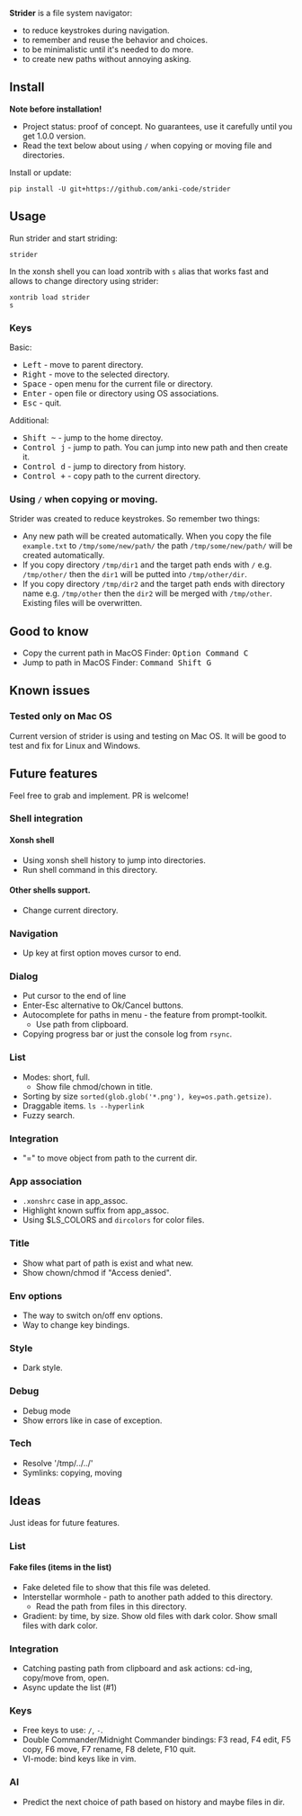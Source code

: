 **Strider** is a file system navigator:
* to reduce keystrokes during navigation.
* to remember and reuse the behavior and choices.
* to be minimalistic until it's needed to do more.
* to create new paths without annoying asking.


## Install

**Note before installation!**
* Project status: proof of concept. No guarantees, use it carefully until you get 1.0.0 version.
* Read the text below about using `/` when copying or moving file and directories.

Install or update:

```xsh
pip install -U git+https://github.com/anki-code/strider
```

## Usage
Run strider and start striding:
```xsh
strider
```

In the xonsh shell you can load xontrib with `s` alias that works fast and allows to change directory using strider:
```xsh
xontrib load strider
s
```

### Keys

Basic:

* <kbd>Left</kbd> - move to parent directory.
* <kbd>Right</kbd> - move to the selected directory.
* <kbd>Space</kbd> - open menu for the current file or directory.
* <kbd>Enter</kbd> - open file or directory using OS associations.
* <kbd>Esc</kbd> - quit.

Additional:

* <kbd>Shift ~</kbd> - jump to the home directoy.
* <kbd>Control j</kbd> - jump to path. You can jump into new path and then create it.
* <kbd>Control d</kbd> - jump to directory from history.
* <kbd>Control +</kbd> - copy path to the current directory.

### Using `/` when copying or moving.

Strider was created to reduce keystrokes. So remember two things:
* Any new path will be created automatically. When you copy the file `example.txt` to `/tmp/some/new/path/` the path `/tmp/some/new/path/` will be created automatically.
* If you copy directory `/tmp/dir1` and the target path ends with `/` e.g. `/tmp/other/` then the `dir1` will be putted into `/tmp/other/dir`.
* If you copy directory `/tmp/dir2` and the target path ends with directory name e.g. `/tmp/other` then the `dir2` will be merged with `/tmp/other`. Existing files will be overwritten.

## Good to know

* Copy the current path in MacOS Finder: <kbd>Option Command C</kbd>
* Jump to path in MacOS Finder: <kbd>Command Shift G</kbd>

## Known issues

### Tested only on Mac OS

Current version of strider is using and testing on Mac OS. It will be good to test and fix for Linux and Windows.

## Future features

Feel free to grab and implement. PR is welcome!

### Shell integration
#### Xonsh shell
- Using xonsh shell history to jump into directories.
- Run shell command in this directory.
#### Other shells support.
- Change current directory.
### Navigation
- Up key at first option moves cursor to end.
### Dialog
- Put cursor to the end of line
- Enter-Esc alternative to Ok/Cancel buttons.
- Autocomplete for paths in menu - the feature from prompt-toolkit.
  - Use path from clipboard.
- Copying progress bar or just the console log from `rsync`.
### List
- Modes: short, full.
  - Show file chmod/chown in title.
- Sorting by size `sorted(glob.glob('*.png'), key=os.path.getsize)`.
- Draggable items. `ls --hyperlink`
- Fuzzy search.
### Integration
- "=" to move object from path to the current dir.
### App association
- `.xonshrc` case in app_assoc.
- Highlight known suffix from app_assoc.
- Using $LS_COLORS and `dircolors` for color files.
### Title
- Show what part of path is exist and what new.
- Show chown/chmod if "Access denied".
### Env options
- The way to switch on/off env options.
- Way to change key bindings.
### Style
- Dark style.
### Debug
- Debug mode
- Show errors like in case of exception.
### Tech
- Resolve '/tmp/../../'
- Symlinks: copying, moving

## Ideas

Just ideas for future features.

### List
#### Fake files (items in the list)
- Fake deleted file to show that this file was deleted.
- Interstellar wormhole - path to another path added to this directory.
  - Read the path from files in this directory.
- Gradient: by time, by size. Show old files with dark color. Show small files with dark color.
### Integration
- Catching pasting path from clipboard and ask actions: cd-ing, copy/move from, open.
- Async update the list (#1)
### Keys
- Free keys to use: `/`, `-`.
- Double Commander/Midnight Commander bindings: F3 read, F4 edit, F5 copy, F6 move, F7 rename, F8 delete, F10 quit.
- VI-mode: bind keys like in vim.
### AI
- Predict the next choice of path based on history and maybe files in dir.
